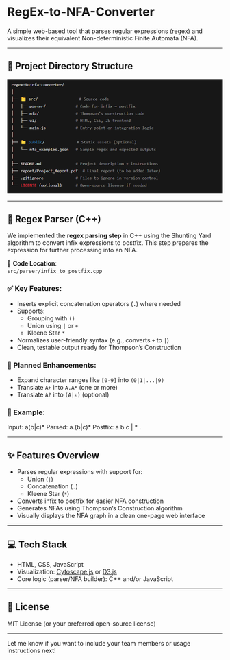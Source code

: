 # RegEx-to-NFA-Converter

A simple web-based tool that parses regular expressions (regex) and visualizes their equivalent Non-deterministic Finite Automata (NFA).

---

## 📁 Project Directory Structure

![Project Folder Structure](./image.png)

---

## 🧠 Regex Parser (C++)

We implemented the **regex parsing step** in C++ using the Shunting Yard algorithm to convert infix expressions to postfix. This step prepares the expression for further processing into an NFA.

📄 **Code Location**:  
`src/parser/infix_to_postfix.cpp`

### ✅ Key Features:
- Inserts explicit concatenation operators (`.`) where needed
- Supports:
  - Grouping with `()`
  - Union using `|` or `+`
  - Kleene Star `*`
- Normalizes user-friendly syntax (e.g., converts `+` to `|`)
- Clean, testable output ready for Thompson’s Construction

### 🔄 Planned Enhancements:
- Expand character ranges like `[0-9]` into `(0|1|...|9)`
- Translate `A+` into `A.A*` (one or more)
- Translate `A?` into `(A|ε)` (optional)

### 🔢 Example:
Input: a(b|c)* Parsed: a.(b|c)* Postfix: a b c | * .


---

## ✨ Features Overview

- Parses regular expressions with support for:
  - Union (`|`)
  - Concatenation (`.`)
  - Kleene Star (`*`)
- Converts infix to postfix for easier NFA construction
- Generates NFAs using Thompson’s Construction algorithm
- Visually displays the NFA graph in a clean one-page web interface

---

## 💻 Tech Stack

- HTML, CSS, JavaScript
- Visualization: [Cytoscape.js](https://js.cytoscape.org/) or [D3.js](https://d3js.org/)
- Core logic (parser/NFA builder): C++ and/or JavaScript

---

## 📜 License

MIT License (or your preferred open-source license)

---

Let me know if you want to include your team members or usage instructions next!

